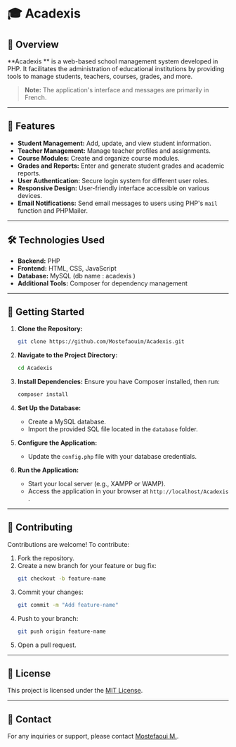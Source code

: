 # 🎓 Acadexis

## 📌 Overview

**Acadexis ** is a web-based school management system developed in PHP. It facilitates the administration of educational institutions by providing tools to manage students, teachers, courses, grades, and more.

> **Note:** The application's interface and messages are primarily in French.

---

## 🧰 Features

- **Student Management:** Add, update, and view student information.
- **Teacher Management:** Manage teacher profiles and assignments.
- **Course Modules:** Create and organize course modules.
- **Grades and Reports:** Enter and generate student grades and academic reports.
- **User Authentication:** Secure login system for different user roles.
- **Responsive Design:** User-friendly interface accessible on various devices.
- **Email Notifications:** Send email messages to users using PHP's `mail` function and PHPMailer.

---

## 🛠️ Technologies Used

- **Backend:** PHP
- **Frontend:** HTML, CSS, JavaScript
- **Database:** MySQL (db name : acadexis )
- **Additional Tools:** Composer for dependency management

---

## 🚀 Getting Started

1. **Clone the Repository:**

   ```bash
   git clone https://github.com/Mostefaouim/Acadexis.git
   ```

2. **Navigate to the Project Directory:**

   ```bash
   cd Acadexis
   ```

3. **Install Dependencies:**
   Ensure you have Composer installed, then run:

   ```bash
   composer install
   ```

4. **Set Up the Database:**

   - Create a MySQL database.
   - Import the provided SQL file located in the `database` folder.

5. **Configure the Application:**

   - Update the `config.php` file with your database credentials.

6. **Run the Application:**
   - Start your local server (e.g., XAMPP or WAMP).
   - Access the application in your browser at `http://localhost/Acadexis `.

---

## 🤝 Contributing

Contributions are welcome! To contribute:

1. Fork the repository.
2. Create a new branch for your feature or bug fix:
   ```bash
   git checkout -b feature-name
   ```
3. Commit your changes:
   ```bash
   git commit -m "Add feature-name"
   ```
4. Push to your branch:
   ```bash
   git push origin feature-name
   ```
5. Open a pull request.

---

## 📄 License

This project is licensed under the [MIT License](LICENSE).

---

## 📧 Contact

For any inquiries or support, please contact [Mostefaoui M.](mohammedmostefaoui2@gmail.com).
